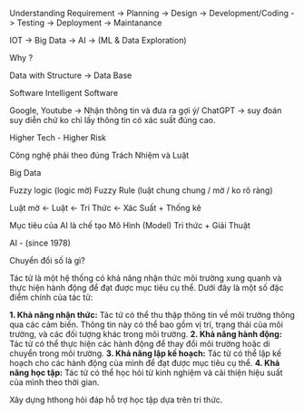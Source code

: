 
Understanding Requirement -> Planning -> Design -> Development/Coding ->  Testing -> Deployment -> Maintanance 

IOT -> Big Data -> AI -> (ML & Data Exploration)

Why ?

Data with Structure -> Data Base

Software 
Intelligent Software

Google, Youtube -> Nhận thông tin và đưa ra gợi ý/
ChatGPT -> suy đoán suy diễn chứ ko chỉ lấy thông tin có xác suất đúng cao.

Higher Tech - Higher Risk


Công nghệ phải theo đúng Trách Nhiệm và Luật


Big Data 


Fuzzy logic (logic mờ) 
Fuzzy Rule (luật chung chung / mờ / ko rõ ràng)


Luật mờ <- Luật <- Tri Thức <- Xác Suất + Thống kê


Mục tiêu của AI là chế tạo Mô Hình (Model) 
	Tri thức + Giải Thuật


AI - (since 1978)

Chuyển đổi số là gì?

Tác tử là một hệ thống có khả năng nhận thức môi trường xung quanh và thực hiện hành động để đạt được mục tiêu cụ thể.
Dưới đây là một số đặc điểm chính của tác tử:

**1. Khả năng nhận thức:** Tác tử có thể thu thập thông tin về môi trường thông qua các cảm biến. Thông tin này có thể bao gồm vị trí, trạng thái của môi trường, và các đối tượng khác trong môi trường.
**2. Khả năng hành động:** Tác tử có thể thực hiện các hành động để thay đổi môi trường hoặc di chuyển trong môi trường.
**3. Khả năng lập kế hoạch:** Tác tử có thể lập kế hoạch cho các hành động của mình để đạt được mục tiêu cụ thể.
**4. Khả năng học tập:** Tác tử có thể học hỏi từ kinh nghiệm và cải thiện hiệu suất của mình theo thời gian.

Xây dựng hthong hỏi đáp hỗ trợ học tập dựa trên tri thức.